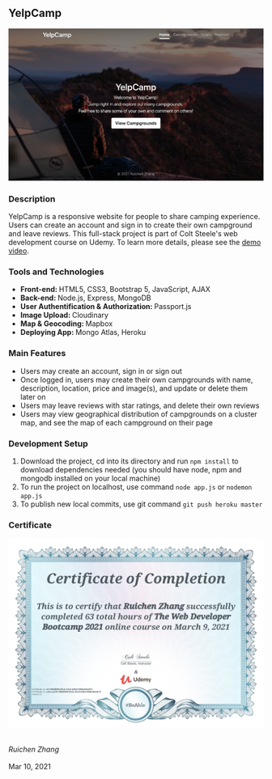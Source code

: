 ## YelpCamp

<p align="center"><img src="pictures/home-page.jpg" alt="Home Page"></p>

### Description
YelpCamp is a responsive website for people to share camping experience. Users can create an account and sign in to create their own campground and leave reviews. This full-stack project is part of Colt Steele's web development course on Udemy. To learn more details, please see the [demo video](https://www.youtube.com/watch?v=3Gy5JuoH9Cw).

### Tools and Technologies
* <strong>Front-end: </strong>HTML5, CSS3, Bootstrap 5, JavaScript, AJAX
* <strong>Back-end: </strong>Node.js, Express, MongoDB
* <strong>User Authentification & Authorization: </strong>Passport.js
* <strong>Image Upload: </strong>Cloudinary
* <strong>Map & Geocoding: </strong>Mapbox
* <strong>Deploying App: </strong>Mongo Atlas, Heroku

### Main Features
* Users may create an account, sign in or sign out
* Once logged in, users may create their own campgrounds with name, description, location, price and image(s), and update or delete them later on
* Users may leave reviews with star ratings, and delete their own reviews
* Users may view geographical distribution of campgrounds on a cluster map, and see the map of each campground on their page

### Development Setup
1. Download the project, cd into its directory and run `npm install` to download dependencies needed (you should have node, npm and mongodb installed on your local machine)
2. To run the project on localhost, use command  `node app.js` or  `nodemon app.js` 
3. To publish new local commits, use git command `git push heroku master`

### Certificate
<p align="center"><img src="pictures/certificate.jpg" alt="Certificate of Completion"></p>

<br><em>Ruichen Zhang</em>
<br><br>Mar 10, 2021




